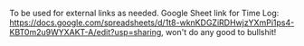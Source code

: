 To be used for external links as needed.
Google Sheet link for Time Log: https://docs.google.com/spreadsheets/d/1t8-wknKDGZiRDHwjzYXmPi1ps4-KBT0m2u9WYXAKT-A/edit?usp=sharing, won't do any good to bullshit!
